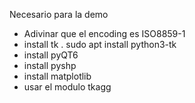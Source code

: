 Necesario para la demo 
- Adivinar que el encoding es ISO8859-1 
- install tk . sudo apt install python3-tk
- install pyQT6
- install pyshp
- install matplotlib
- usar el modulo tkagg